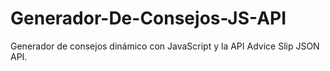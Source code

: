 # Generador-De-Consejos-JS-API
Generador de consejos dinámico con JavaScript y la API Advice Slip JSON API.
